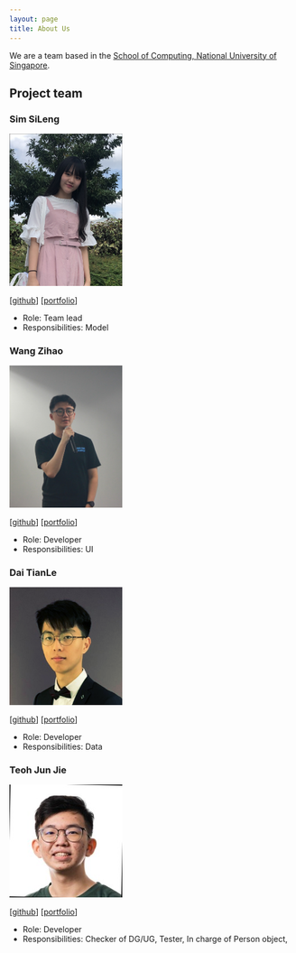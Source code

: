 ```yaml
---
layout: page
title: About Us
---
```


We are a team based in the [School of Computing, National University of Singapore](http://www.comp.nus.edu.sg).

## Project team

### Sim SiLeng

<img src="images/pnutzz-0207.png" width="200px">

[[github](https://github.com/pnutzz-0207)]
[[portfolio](team/pnutzz-0207.md)]

* Role: Team lead
* Responsibilities: Model

### Wang Zihao

<img src="images/9temare.png" width="200px">

[[github](https://github.com/9teMare)]
[[portfolio](team/9temare.md)]

* Role: Developer
* Responsibilities: UI

### Dai TianLe

<img src="images/ddx-510.png" width="200px">

[[github](http://github.com/ddx-510)] [[portfolio](team/ddx-510.md)]

* Role: Developer
* Responsibilities: Data

### Teoh Jun Jie

<img src="images/junjieteoh.png" width="200px">

[[github](http://github.com/junjieteoh)]
[[portfolio](team/junjieteoh.md)]

* Role: Developer
* Responsibilities: Checker of DG/UG, Tester, In charge of Person object,  
